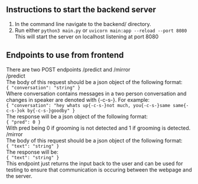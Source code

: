 ## Instructions to start the backend server

1. In the command line navigate to the backend/ directory.
2. Run either `python3 main.py` or `uvicorn main:app --reload --port 8080`
   This will start the server on localhost listening at port 8080

## Endpoints to use from frontend

There are two POST endpoints /predict and /mirror\
/predict \
The body of this request should be a json object of the following format: \
`{
"conversation": "string"
}`\
Where conversation contains messages in a two person conversation and changes in speaker are denoted with {-c-s-}. For example: \
`{
"conversation": "hey whats up{-c-s-}not much, you{-c-s-}same same{-c-s-}ok by{-c-s-}goodby"
}`\
The response will be a json object of the following format: \
`{
"pred": 0
}`\
With pred being 0 if grooming is not detected and 1 if grooming is detected.\
/mirror\
The body of this request should be a json object of the following format: \
`{
"text": "string"
}`\
The response will be: \
`{
"text": "string"
}`\
This endpoint just returns the input back to the user and can be used for testing to ensure that communication is occuring between the webpage and the server.
